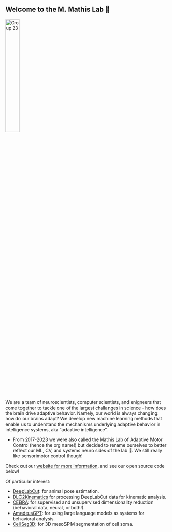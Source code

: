 ## Welcome to the M. Mathis Lab  👋 

<img src="https://github.com/AdaptiveMotorControlLab/.github/assets/28102185/f2b83fd5-ea88-41df-ad24-5fdacca3fbac" width="30%" alt="Group 23">


We are a team of neuroscientists, computer scientists, and enigneers that come together to tackle one of the largest challanges in science - how does the brain drive adaptive behavior. 
Namely, our world is always changing: how do our brains adapt? We develop new machine learning methods that enable us to understand the mechanisms underlying adaptive behavior in intelligence systems, aka “adaptive intelligence”. 

- From 2017-2023 we were also called the Mathis Lab of Adaptive Motor Control (hence the org name!) but decided to rename ourselves to better reflect our ML, CV, and systems neuro sides of the lab 🖤. We still really like sensorimotor control though!

Check out our [website for more information](http://www.mackenziemathislab.org/), and see our open source code below!

Of particular interest:

- [DeepLabCut](https://github.com/DeepLabCut/DeepLabCut): for animal pose estimation.
- [DLC2Kinematics](https://github.com/AdaptiveMotorControlLab/DLC2Kinematics) for processing DeepLabCut data for kinematic analysis.
- [CEBRA](https://github.com/AdaptiveMotorControlLab/CEBRA): for supervised and unsupervised dimensionality reduction (behavioral data, neural, or both!).
- [AmadeusGPT](https://github.com/AdaptiveMotorControlLab/AmadeusGPT): for using large language models as systems for behavioral analysis.
- [CellSeg3D](https://github.com/AdaptiveMotorControlLab/CellSeg3d): for 3D mesoSPIM segmentation of cell soma.
